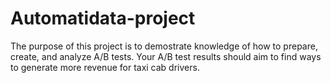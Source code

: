 # Automatidata-project
The purpose of this project is to demostrate knowledge of how to prepare, create, and analyze A/B tests. Your A/B test results should aim to find ways to generate more revenue for taxi cab drivers.
